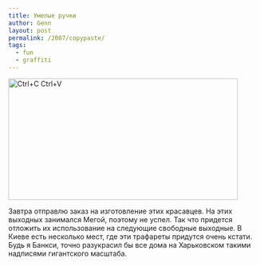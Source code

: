 ```yaml
---
title: Умелые ручки
author: Genn
layout: post
permalink: /2007/copypaste/
tags:
  - fun
  - graffiti
---
```

<img src='http://mega.genn.org/=^_^=/uploads/2007/07/ctrlcctrlv.jpg' height="244" width="460" alt='Ctrl+C Ctrl+V' />

Завтра отправлю заказ на изготовление этих красавцев. На этих выходных занимался Мегой, поэтому не успел. Так что придется отложить их использование на следующие свободные выходные. В Киеве есть несколько мест, где эти трафареты придутся очень кстати. Будь я Банкси, точно разукрасил бы все дома на Харьковском такими надписями гигантского масштаба.